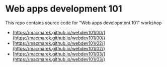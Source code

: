 # Web apps development 101

This repo contains source code for "Web apps development 101" workshop

- [https://macmarek.github.io/webdev101/00/](https://macmarek.github.io/webdev101/00/)
- [https://macmarek.github.io/webdev101/02/](https://macmarek.github.io/webdev101/02/)
- [https://macmarek.github.io/webdev101/03/](https://macmarek.github.io/webdev101/03/)
